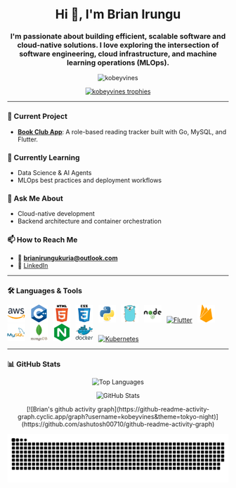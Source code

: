 <h1 align="center">Hi 👋, I'm Brian Irungu</h1>
<h3 align="center">I'm passionate about building efficient, scalable software and cloud-native solutions. I love exploring the intersection of software engineering, cloud infrastructure, and machine learning operations (MLOps).</h3>

<p align="center">
  <img src="https://komarev.com/ghpvc/?username=kobeyvines&label=Profile%20views&color=0e75b6&style=flat" alt="kobeyvines" />
</p>

<p align="center">
  <a href="https://github.com/ryo-ma/github-profile-trophy">
    <img src="https://github-profile-trophy.vercel.app/?username=kobeyvines&theme=onedark&margin-w=10&margin-h=15" alt="kobeyvines trophies" />
  </a>
</p>

---

### 🔭 Current Project

- [**Book Club App**](https://github.com/Kobeyvines/bookclub-app): A role-based reading tracker built with Go, MySQL, and Flutter.

### 🌱 Currently Learning

- Data Science & AI Agents
- MLOps best practices and deployment workflows

### 💬 Ask Me About

- Cloud-native development
- Backend architecture and container orchestration

### 📫 How to Reach Me

- 📧 **brianirungukuria@outlook.com**
- 💼 [LinkedIn](https://linkedin.com/in/brian-irungu)

---

### 🛠️ Languages & Tools

<p align="left">
  <a href="https://aws.amazon.com" target="_blank"><img src="https://raw.githubusercontent.com/devicons/devicon/master/icons/amazonwebservices/amazonwebservices-original-wordmark.svg" alt="AWS" width="40" height="40"/></a>&nbsp;&nbsp;
  <a href="https://www.cplusplus.com/" target="_blank"><img src="https://raw.githubusercontent.com/devicons/devicon/master/icons/cplusplus/cplusplus-original.svg" alt="C++" width="40" height="40"/></a>&nbsp;&nbsp;
  <a href="https://www.w3schools.com/html/" target="_blank"><img src="https://raw.githubusercontent.com/devicons/devicon/master/icons/html5/html5-original-wordmark.svg" alt="HTML5" width="40" height="40"/></a>&nbsp;&nbsp;
  <a href="https://www.w3schools.com/css/" target="_blank"><img src="https://raw.githubusercontent.com/devicons/devicon/master/icons/css3/css3-original-wordmark.svg" alt="CSS3" width="40" height="40"/></a>&nbsp;&nbsp;
  <a href="https://www.python.org" target="_blank"><img src="https://raw.githubusercontent.com/devicons/devicon/master/icons/python/python-original.svg" alt="Python" width="40" height="40"/></a>&nbsp;&nbsp;
  <a href="https://golang.org" target="_blank"><img src="https://raw.githubusercontent.com/devicons/devicon/master/icons/go/go-original.svg" alt="Go" width="40" height="40"/></a>&nbsp;&nbsp;
  <a href="https://nodejs.org" target="_blank"><img src="https://raw.githubusercontent.com/devicons/devicon/master/icons/nodejs/nodejs-original-wordmark.svg" alt="Node.js" width="40" height="40"/></a>&nbsp;&nbsp;
  <a href="https://flutter.dev" target="_blank"><img src="https://www.vectorlogo.zone/logos/flutterio/flutterio-icon.svg" alt="Flutter" width="40" height="40"/></a>&nbsp;&nbsp;
  <a href="https://firebase.google.com/" target="_blank" rel="noreferrer"><img src="https://raw.githubusercontent.com/devicons/devicon/master/icons/firebase/firebase-plain.svg" alt="Firebase" width="40" height="40"/></a>&nbsp;&nbsp;
  <a href="https://www.mysql.com/" target="_blank"><img src="https://raw.githubusercontent.com/devicons/devicon/master/icons/mysql/mysql-original-wordmark.svg" alt="MySQL" width="40" height="40"/></a>&nbsp;&nbsp;
  <a href="https://www.mongodb.com/" target="_blank"><img src="https://raw.githubusercontent.com/devicons/devicon/master/icons/mongodb/mongodb-original-wordmark.svg" alt="MongoDB" width="40" height="40"/></a>&nbsp;&nbsp;
  <a href="https://www.nginx.com" target="_blank"><img src="https://raw.githubusercontent.com/devicons/devicon/master/icons/nginx/nginx-original.svg" alt="NGINX" width="40" height="40"/></a>&nbsp;&nbsp;
  <a href="https://www.docker.com/" target="_blank"><img src="https://raw.githubusercontent.com/devicons/devicon/master/icons/docker/docker-original-wordmark.svg" alt="Docker" width="40" height="40"/></a>&nbsp;&nbsp;
  <a href="https://kubernetes.io" target="_blank"><img src="https://www.vectorlogo.zone/logos/kubernetes/kubernetes-icon.svg" alt="Kubernetes" width="40" height="40"/></a>
</p>



---

### 📊 GitHub Stats

<p align="center">
  <img src="https://github-readme-stats.vercel.app/api/top-langs?username=kobeyvines&show_icons=true&locale=en&layout=compact&theme=tokyonight&v=2" alt="Top Languages" />
</p>

<p align="center">
  <img src="https://github-readme-stats.vercel.app/api?username=kobeyvines&show_icons=true&locale=en&theme=tokyonight&v=2" alt="GitHub Stats" />
</p>

<p align="center">
  [![Brian's github activity graph](https://github-readme-activity-graph.cyclic.app/graph?username=kobeyvines&theme=tokyo-night)](https://github.com/ashutosh00710/github-readme-activity-graph)
</p>

<picture>
  <source media="(prefers-color-scheme: dark)" srcset="https://raw.githubusercontent.com/kobeyvines/kobeyvines/output/github-snake-dark.svg" />
  <source media="(prefers-color-scheme: light)" srcset="https://raw.githubusercontent.com/kobeyvines/kobeyvines/output/github-snake.svg" />
  <img alt="github-snake" src="https://raw.githubusercontent.com/kobeyvines/kobeyvines/output/github-snake.svg" />
</picture>
